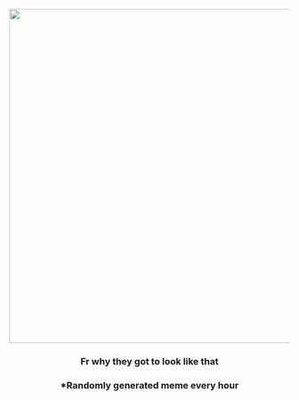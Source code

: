 <p align="center">
        <img src="https://i.redd.it/fkdmjgzwhw0a1.jpg" width="600" height="600">
        </p>
        <h3 align="center">Fr why they got to look like that</h3>
        <h3 align="center">*Randomly generated meme every hour</h3>
    
